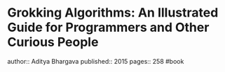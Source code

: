 # Grokking Algorithms: An Illustrated Guide for Programmers and Other Curious People
author:: Aditya Bhargava
published:: 2015
pages:: 258
#book
